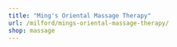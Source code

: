 ```yaml
---
title: "Ming's Oriental Massage Therapy"
url: /milford/mings-oriental-massage-therapy/
shop: massage
---
```

